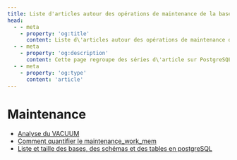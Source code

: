 ```yaml
---
title: Liste d'articles autour des opérations de maintenance de la base de données PostgreSQL
head:
  - - meta
    - property: 'og:title'
      content: Liste d\'articles autour des opérations de maintenance de la base de données PostgreSQL
  - - meta      
    - property: 'og:description'
      content: Cette page regroupe des séries d\'article sur PostgreSQL en français concernant les opérations de maintenance de la base de données
  - - meta      
    - property: 'og:type'
      content: 'article'
---
```


# Maintenance

- [Analyse du
  VACUUM](https://web.archive.org/web/20181129020959/http://blog.guillaume.lelarge.info/index.php/category/Postgresql)
- [Comment quantifier le
  maintenance_work_mem](https://web.archive.org/web/20181128143819/http://blog.guillaume.lelarge.info/index.php/post/2015/07/14/Comment-quantifier-le-maintenance_work_mem)
- [Liste et taille des bases, des schémas et des tables en
  postgreSQL](http://laetitia-avrot.blogspot.fr/2011/04/psql.html)
